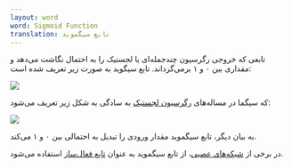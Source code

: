 ```yaml
---
layout: word
word: Sigmoid Function
translation: تابع سیگموید
---
```


تابعی که خروجی رگرسیون چندجمله‌ای یا لجستیک را به احتمال نگاشت می‌دهد و مقداری بین ۰ و ۱ برمی‌گرداند. تابع سیگوید به صورت زیر تعریف شده است:

![](/assets/img/screenshot-from-2021-08-22-12-43-46.png)

که سیگما در مساله‌های [رگرسیون لجستیک](/L/logistic_regression) به سادگی به شکل زیر تعریف می‌شود:

![](/assets/img/screenshot-from-2021-08-22-12-43-46-copy-.png)

به بیان دیگر، تابع سیگموید مقدار ورودی را تبدیل به احتمالی بین ۰ و ۱ می‌کند.

در برخی از [شبکه‌های عصبی](/N/neural_network)، از تابع سیگموید به عنوان [تابع فعال‌ساز](/A/activation_function) استفاده می‌شود.
